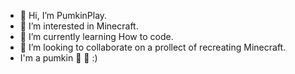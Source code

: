 - 👋 Hi, I’m PumkinPlay.
- 👀 I’m interested in Minecraft.
- 🌱 I’m currently learning How to code.
- 💞️ I’m looking to collaborate on a prollect of recreating Minecraft.
- I'm a pumkin 🎃 🌱 :)

<!---
PumkinPlay/PumkinPlay is a ✨ special ✨ repository because its `README.md` (this file) appears on your GitHub profile.
You can click the Preview link to take a look at your changes.
--->
